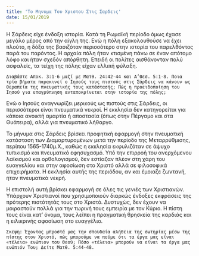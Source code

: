 ```yaml
---
title: 'Το Μηνυμα Του Χριστου Στις Σαρδεις'
date: 15/01/2019
---
```


Η Σάρδεις είχε ένδοξη ιστορία. Κατά τη Ρωμαϊκή περίοδο όμως έχασε μεγάλο μέρος από την αίγλη της. Ενώ η πόλη εξακολουθούσε να έχει πλούτο, η δόξα της βασιζόταν περισσότερο στην ιστορία του παρελθόντος παρά του παρόντος. Η αρχαία πόλη ήταν κτισμένη πάνω σε έναν απότομο λόφο και ήταν σχεδόν απόρθητη. Επειδή οι πολίτες αισθάνονταν πολύ ασφαλείς, τα τείχη της πόλης είχαν ελλιπή φύλαξη. 

`Διαβάστε Αποκ. 3:1-6 μαζί με Ματθ. 24:42-44 και Α’Θεσ. 5:1-8. Ποια τρία βήματα παρακινεί ο Ιησούς τους πιστούς στις Σάρδεις να κάνουν ως θεραπεία της πνευματικής τους κατάστασής; Πώς η προειδοποίηση του Ιησού για επαγρύπνηση ανταποκρίνεται στην ιστορία της πόλης;`

Ενώ ο Ιησούς αναγνωρίζει μερικούς ως πιστούς στις Σάρδεις, οι περισσότεροι είναι πνευματικά νεκροί. Η εκκλησία δεν κατηγορείται για κάποια ανοικτή αμαρτία ή αποστασία (όπως στην Πέργαμο και στα Θυάτειρα), αλλά για πνευματικό λήθαργο.

Το μήνυμα στις Σάρδεις βρίσκει προφητική εφαρμογή στην πνευματική κατάσταση των Διαμαρτυρομένων μετά την περίοδο της Μεταρρύθμισης, περίπου 1565-1740μ.Χ., καθώς η εκκλησία εκφυλιζόταν σε άψυχο τυπικισμό και πνευματικό εφησυχασμό. Υπό την επιρροή του ανερχόμενου λαϊκισμού και ορθολογισμού, δεν εστίαζαν πλέον στη χάρη του ευαγγελίου και στην αφοσίωση στο Χριστό αλλά σε φιλοσοφικά επιχειρήματα. Η εκκλησία αυτής της περιόδου, αν και έμοιαζε ζωντανή, ήταν πνευματικά νεκρή. 

Η επιστολή αυτή βρίσκει εφαρμογή σε όλες τις γενιές των Χριστιανών. Υπάρχουν Χριστιανοί που χρησιμοποιούν διαρκώς ένδοξες εκφράσεις της πρότερης πιστότητάς τους στο Χριστό. Δυστυχώς, δεν έχουν να μοιραστούν πολλά για την τωρινή τους εμπειρία με τον Κύριο. Η πίστη τους είναι κατ’ όνομα, τους λείπει η πραγματική θρησκεία της καρδιάς και η ειλικρινής αφοσίωση στο ευαγγέλιο.

`Σκεψη: Έχοντας μπροστά μας την σπουδαία αλήθεια της σωτηρίας μέσω της πίστης στον Χριστό, πώς μπορούμε να πούμε ότι τα έργα μας είναι «τέλεια» ενώπιον του Θεού; Πόσο «τέλεια» μπορούν να είναι τα έργα μας ενώπιόν Του; Δείτε Ματθ. 5:44-48.`